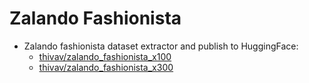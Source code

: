 # Zalando Fashionista

- Zalando fashionista dataset extractor and publish to HuggingFace:
    - [thivav/zalando_fashionista_x100](https://huggingface.co/datasets/thivav/zalando_fashionista_x100)
    - [thivav/zalando_fashionista_x300](https://huggingface.co/datasets/thivav/zalando_fashionista_x300)
